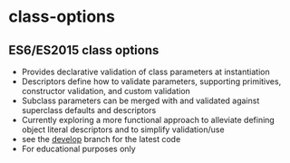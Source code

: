 # class-options
## ES6/ES2015 class options

- Provides declarative validation of class parameters at instantiation
- Descriptors define how to validate parameters, supporting primitives, constructor validation, and custom validation
- Subclass parameters can be merged with and validated against superclass defaults and descriptors
- Currently exploring a more functional approach to alleviate defining object literal descriptors and to simplify validation/use
- see the [develop](https://github.com/0x59/class-options/tree/develop) branch for the latest code
- For educational purposes only
